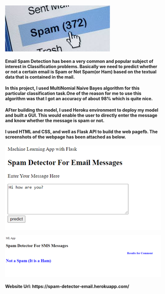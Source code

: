 ![EMail Spam](images.jpg)

<h4> Email Spam Detection has been a very common and popular subject of interest in Classification problems. Basically we need to predict whether or not a certain email is Spam or Not Spam(or Ham) based on the textual data that is contained in the mail.</h4>

<h4> In this project, I used MultiNomial Naive Bayes algorithm for this particular classification task.One of the reason for me to use this algorithm was that I got an accuracy of about 98% which is quite nice. </h4>

<h4> AFter building the model, I used Heroku environment to deploy my model and built a GUI. This would enable the user to directly enter the message and know whether the message is spam or not. </h4>

<h4> I used HTML and CSS, and well as Flask API to build the web pagefb. The screenshots of the webpage has been attached as below. </h4>

![1](1.png)

![2](2.png)

<h4> Website Url: https://spam-detector-email.herokuapp.com/
